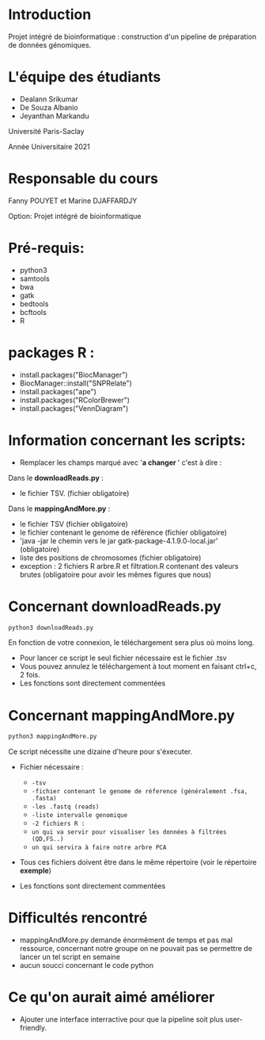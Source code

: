 
# Introduction
Projet intégré de bioinformatique : construction d'un pipeline de préparation de
données génomiques.

# L'équipe des étudiants

* Dealann Srikumar
* De Souza Albanio
* Jeyanthan Markandu

Université Paris-Saclay

Année Universitaire 2021

# Responsable du cours

Fanny POUYET et Marine DJAFFARDJY

Option: Projet intégré de bioinformatique 
# Pré-requis: 

* python3
* samtools
* bwa 
* gatk
* bedtools
* bcftools
* R
# packages R :
* install.packages("BiocManager")
* BiocManager::install("SNPRelate")
* install.packages("ape")
* install.packages("RColorBrewer")
* install.packages("VennDiagram")

# Information concernant les scripts:

* Remplacer les champs marqué avec '<b>a changer </b>' c'est à dire :

Dans le <b>downloadReads.py</b> : 
* le fichier TSV. (fichier obligatoire)

Dans le <b>mappingAndMore.py</b> : 

* le fichier TSV (fichier obligatoire)
* le fichier contenant le genome de référence (fichier obligatoire)
*  'java -jar le chemin vers le jar gatk-package-4.1.9.0-local.jar' (obligatoire)
*  liste des positions de chromosomes (fichier obligatoire)
*  exception : 2 fichiers R arbre.R et filtration.R contenant des valeurs brutes (obligatoire pour avoir les mêmes figures que nous)

# Concernant downloadReads.py
 ```sh
python3 downloadReads.py
```  
En fonction de votre connexion, le téléchargement sera plus où moins long.
* Pour lancer ce script le seul fichier nécessaire est le fichier .tsv
* Vous pouvez annulez le téléchargement à tout moment en faisant ctrl+c, 2 fois.
* Les fonctions sont directement commentées

# Concernant  mappingAndMore.py

 ```sh
python3 mappingAndMore.py
```  
Ce script nécessite  une dizaine d'heure pour s'éxecuter.

* Fichier nécessaire : 
    - `-tsv`
   - `-fichier contenant le genome de réference (généralement .fsa, .fasta)`
   -  `-les .fastq (reads) `
    - `-liste intervalle genomique `
    - `-2 fichiers R :   `
    - ` un qui va servir pour visualiser les données à filtrées (QD,FS..) `
	-  `un qui servira à faire notre arbre PCA` 

* Tous ces fichiers doivent être dans le même répertoire (voir le répertoire <b>exemple</b>)
 
* Les fonctions sont directement commentées



# Difficultés rencontré

* mappingAndMore.py demande énormément de temps et pas mal ressource, concernant notre groupe on ne pouvait pas se permettre de lancer un tel script en semaine
* aucun soucci concernant le code python

# Ce qu'on aurait aimé améliorer

* Ajouter une interface interractive pour que la pipeline soit plus user-friendly.
